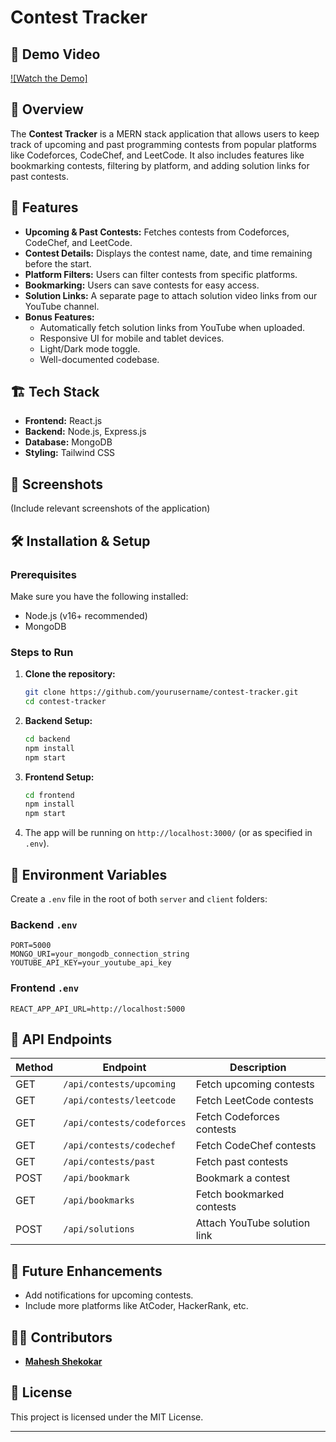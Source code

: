 # Contest Tracker

## 🎥 Demo Video
[![Watch the Demo]](https://youtu.be/E4B-m1-_ELM)

## 🚀 Overview
The **Contest Tracker** is a MERN stack application that allows users to keep track of upcoming and past programming contests from popular platforms like Codeforces, CodeChef, and LeetCode. It also includes features like bookmarking contests, filtering by platform, and adding solution links for past contests.

## 🌟 Features
- **Upcoming & Past Contests:** Fetches contests from Codeforces, CodeChef, and LeetCode.
- **Contest Details:** Displays the contest name, date, and time remaining before the start.
- **Platform Filters:** Users can filter contests from specific platforms.
- **Bookmarking:** Users can save contests for easy access.
- **Solution Links:** A separate page to attach solution video links from our YouTube channel.
- **Bonus Features:**
  - Automatically fetch solution links from YouTube when uploaded.
  - Responsive UI for mobile and tablet devices.
  - Light/Dark mode toggle.
  - Well-documented codebase.

## 🏗️ Tech Stack
- **Frontend:** React.js
- **Backend:** Node.js, Express.js
- **Database:** MongoDB
- **Styling:** Tailwind CSS 

## 📸 Screenshots
(Include relevant screenshots of the application)

## 🛠️ Installation & Setup

### Prerequisites
Make sure you have the following installed:
- Node.js (v16+ recommended)
- MongoDB

### Steps to Run
1. **Clone the repository:**
   ```sh
   git clone https://github.com/yourusername/contest-tracker.git
   cd contest-tracker
   ```
2. **Backend Setup:**
   ```sh
   cd backend
   npm install
   npm start
   ```
3. **Frontend Setup:**
   ```sh
   cd frontend
   npm install
   npm start
   ```
4. The app will be running on `http://localhost:3000/` (or as specified in `.env`).

## 🔧 Environment Variables
Create a `.env` file in the root of both `server` and `client` folders:

### Backend `.env`
```env
PORT=5000
MONGO_URI=your_mongodb_connection_string
YOUTUBE_API_KEY=your_youtube_api_key
```

### Frontend `.env`
```env
REACT_APP_API_URL=http://localhost:5000
```

## 📌 API Endpoints
| Method | Endpoint | Description |
|--------|-------------|-------------|
| GET | `/api/contests/upcoming` | Fetch upcoming contests |
| GET | `/api/contests/leetcode` | Fetch LeetCode contests |
| GET | `/api/contests/codeforces` | Fetch Codeforces contests |
| GET | `/api/contests/codechef` | Fetch CodeChef contests |
| GET | `/api/contests/past` | Fetch past contests |
| POST | `/api/bookmark` | Bookmark a contest |
| GET | `/api/bookmarks` | Fetch bookmarked contests |
| POST | `/api/solutions` | Attach YouTube solution link |

## 🎯 Future Enhancements
- Add notifications for upcoming contests.
- Include more platforms like AtCoder, HackerRank, etc.



## 👨‍💻 Contributors
- **[Mahesh Shekokar](https://github.com/shekokarmahesh)**

## 📜 License
This project is licensed under the MIT License.

---


